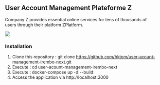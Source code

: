 ## User Account Management Plateforme Z

Company Z provides essential online services for tens of thousands of users through their
platform ZPlatform.

<img src="https://res.cloudinary.com/diaylgu7a/image/upload/f_auto,q_auto/ziaqovbawnzfjzh5e7iz">

### Installation

1. Clone this repository : git clone https://github.com/hktom/user-acount-management-irembo-next.git
2. Execute : cd user-acount-management-irembo-next
3. Execute : docker-compose up -d --build
4. Access the application via http://localhost:3000
